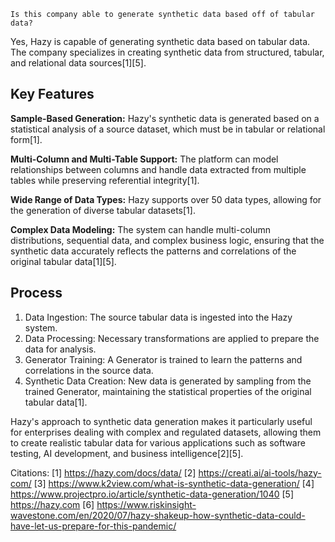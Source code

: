 ```
Is this company able to generate synthetic data based off of tabular data?
```

Yes, Hazy is capable of generating synthetic data based on tabular data. The company specializes in creating synthetic data from structured, tabular, and relational data sources[1][5].

## Key Features

**Sample-Based Generation:** Hazy's synthetic data is generated based on a statistical analysis of a source dataset, which must be in tabular or relational form[1].

**Multi-Column and Multi-Table Support:** The platform can model relationships between columns and handle data extracted from multiple tables while preserving referential integrity[1].

**Wide Range of Data Types:** Hazy supports over 50 data types, allowing for the generation of diverse tabular datasets[1].

**Complex Data Modeling:** The system can handle multi-column distributions, sequential data, and complex business logic, ensuring that the synthetic data accurately reflects the patterns and correlations of the original tabular data[1][5].

## Process

1. Data Ingestion: The source tabular data is ingested into the Hazy system.
2. Data Processing: Necessary transformations are applied to prepare the data for analysis.
3. Generator Training: A Generator is trained to learn the patterns and correlations in the source data.
4. Synthetic Data Creation: New data is generated by sampling from the trained Generator, maintaining the statistical properties of the original tabular data[1].

Hazy's approach to synthetic data generation makes it particularly useful for enterprises dealing with complex and regulated datasets, allowing them to create realistic tabular data for various applications such as software testing, AI development, and business intelligence[2][5].

Citations:
[1] https://hazy.com/docs/data/
[2] https://creati.ai/ai-tools/hazy-com/
[3] https://www.k2view.com/what-is-synthetic-data-generation/
[4] https://www.projectpro.io/article/synthetic-data-generation/1040
[5] https://hazy.com
[6] https://www.riskinsight-wavestone.com/en/2020/07/hazy-shakeup-how-synthetic-data-could-have-let-us-prepare-for-this-pandemic/
